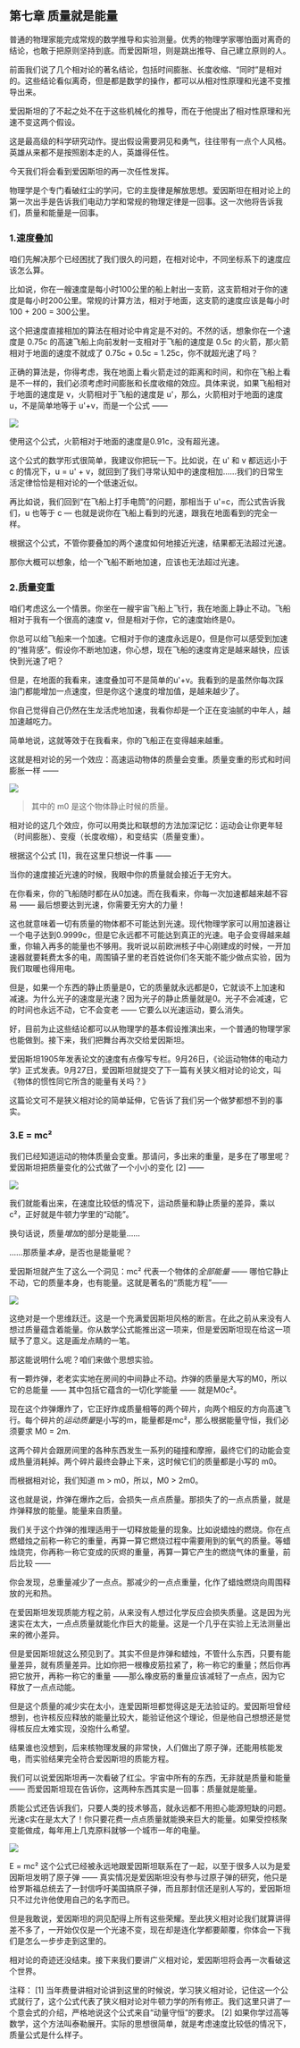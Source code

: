 ## 第七章 质量就是能量

普通的物理家能完成常规的数学推导和实验测量。优秀的物理学家哪怕面对离奇的结论，也敢于把原则坚持到底。而爱因斯坦，则是跳出推导、自己建立原则的人。

前面我们说了几个相对论的著名结论，包括时间膨胀、长度收缩、“同时”是相对的。这些结论看似离奇，但是都是数学的操作，都可以从相对性原理和光速不变推导出来。

爱因斯坦的了不起之处不在于这些机械化的推导，而在于他提出了相对性原理和光速不变这两个假设。

这是最高级的科学研究动作。提出假设需要洞见和勇气，往往带有一点个人风格。英雄从来都不是按照剧本走的人，英雄得任性。

今天我们将会看到爱因斯坦的再一次任性发挥。

物理学是个专门看破红尘的学问，它的主旋律是解放思想。爱因斯坦在相对论上的第一次出手是告诉我们电动力学和常规的物理定律是一回事。这一次他将告诉我们，质量和能量是一回事。

### 1.速度叠加

咱们先解决那个已经困扰了我们很久的问题，在相对论中，不同坐标系下的速度应该怎么算。

比如说，你在一艘速度是每小时100公里的船上射出一支箭，这支箭相对于你的速度是每小时200公里。常规的计算方法，相对于地面，这支箭的速度应该是每小时 100 + 200 = 300公里。

这个把速度直接相加的算法在相对论中肯定是不对的。不然的话，想象你在一个速度是 0.75c 的高速飞船上向前发射一支相对于飞船的速度是 0.5c 的火箭，那火箭相对于地面的速度不就成了 0.75c + 0.5c = 1.25c，你不就超光速了吗？

正确的算法是，你得考虑，我在地面上看火箭走过的距离和时间，和你在飞船上看是不一样的，我们必须考虑时间膨胀和长度收缩的效应。具体来说，如果飞船相对于地面的速度是 v，火箭相对于飞船的速度是 u'，那么，火箭相对于地面的速度 u，不是简单地等于 u'+v，而是一个公式 ——

![](imgs/)

使用这个公式，火箭相对于地面的速度是0.91c，没有超光速。

这个公式的数学形式很简单，我建议你把玩一下。比如说，在 u' 和 v 都远远小于 c 的情况下，u = u' + v，就回到了我们寻常认知中的速度相加……我们的日常生活定律恰恰是相对论的一个低速近似。

再比如说，我们回到“在飞船上打手电筒”的问题，那相当于 u'=c，而公式告诉我们，u 也等于 c — 也就是说你在飞船上看到的光速，跟我在地面看到的完全一样。

根据这个公式，不管你要叠加的两个速度如何地接近光速，结果都无法超过光速。

那你大概可以想象，给一个飞船不断地加速，应该也无法超过光速。

### 2.质量变重

咱们考虑这么一个情景。你坐在一艘宇宙飞船上飞行，我在地面上静止不动。飞船相对于我有一个很高的速度 v，但是相对于你，它的速度始终是0。

你总可以给飞船来一个加速。它相对于你的速度永远是0，但是你可以感受到加速的“推背感”。假设你不断地加速，你心想，现在飞船的速度肯定是越来越快，应该快到光速了吧？

但是，在地面的我看来，速度叠加可不是简单的u'+v。我看到的是虽然你每次踩油门都能增加一点速度，但是你这个速度的增加值，是越来越少了。

你自己觉得自己仍然在生龙活虎地加速，我看你却是一个正在变油腻的中年人，越加速越吃力。

简单地说，这就等效于在我看来，你的飞船正在变得越来越重。

这就是相对论的另一个效应：高速运动物体的质量会变重。质量变重的形式和时间膨胀一样 ——

![](imgs/)
> 其中的 m0 是这个物体静止时候的质量。

相对论的这几个效应，你可以用类比和联想的方法加深记忆：运动会让你更年轻（时间膨胀）、变瘦（长度收缩），和变结实（质量变重）。

根据这个公式 [1]，我在这里只想说一件事 ——

当你的速度接近光速的时候，我眼中你的质量就会接近于无穷大。

在你看来，你的飞船随时都在从0加速。而在我看来，你每一次加速都越来越不容易 —— 最后想要达到光速，你需要无穷大的力量！

这也就意味着一切有质量的物体都不可能达到光速。现代物理学家可以用加速器让一个电子达到0.9999c，但是它永远都不可能达到真正的光速。电子会变得越来越重，你输入再多的能量也不够用。我听说以前欧洲核子中心刚建成的时候，一开加速器就要耗费太多的电，周围镇子里的老百姓说你们冬天能不能少做点实验，因为我们取暖也得用电。

但是，如果一个东西的静止质量是0，它的质量就永远都是0，它就谈不上加速和减速。为什么光子的速度是光速？因为光子的静止质量就是0。光子不会减速，它的时间也永远不动，它不会变老 —— 它要么以光速运动，要么消失。

好，目前为止这些结论都可以从物理学的基本假设推演出来，一个普通的物理学家也能做到。接下来，我们把舞台再次交给爱因斯坦。

爱因斯坦1905年发表论文的速度有点像写专栏。9月26日，《论运动物体的电动力学》正式发表。9月27日，爱因斯坦就提交了下一篇有关狭义相对论的论文，叫《物体的惯性同它所含的能量有关吗？》

这篇论文可不是狭义相对论的简单延伸，它告诉了我们另一个做梦都想不到的事实。

### 3.E = mc²

我们已经知道运动的物体质量会变重。那请问，多出来的重量，是多在了哪里呢？爱因斯坦把质量变化的公式做了一个小小的变化 [2] ——

![](imgs/)

我们就能看出来，在速度比较低的情况下，运动质量和静止质量的差异，乘以 c²，正好就是牛顿力学里的“动能”。

换句话说，质量*增加*的部分是能量……

……那质量*本身*，是否也是能量呢？

爱因斯坦就产生了这么一个洞见：mc² 代表一个物体的*全部能量* —— 哪怕它静止不动，它的质量本身，也有能量。这就是著名的“质能方程”——

![](imgs/)

这绝对是一个思维跃迁。这是一个充满爱因斯坦风格的断言。在此之前从来没有人想过质量蕴含着能量。你从数学公式能推出这一项来，但是爱因斯坦现在给这一项赋予了意义。这是画龙点睛的一笔。

那这能说明什么呢？咱们来做个思想实验。

有一颗炸弹，老老实实地在房间的中间静止不动。炸弹的质量是大写的M0，所以它的总能量 —— 其中包括它蕴含的一切化学能量 —— 就是M0c²。

现在这个炸弹爆炸了，它正好炸成质量相等的两个碎片，向两个相反的方向高速飞行。每个碎片的*运动质量*是小写的m，能量都是mc²，那么根据能量守恒，我们必须要求 M0 = 2m.

这两个碎片会跟房间里的各种东西发生一系列的碰撞和摩擦，最终它们的动能会变成热量消耗掉。两个碎片最终会静止下来，这时候它们的质量都是小写的 m0。

而根据相对论，我们知道 m > m0，所以，M0 > 2m0。

这也就是说，炸弹在爆炸之后，会损失一点点质量。那损失了的一点点质量，就是炸弹释放的能量。能量来自质量。

我们关于这个炸弹的推理适用于一切释放能量的现象。比如说蜡烛的燃烧。你在点燃蜡烛之前称一称它的重量，再算一算它燃烧过程中需要用到的氧气的质量。等蜡烛烧完，你再称一称它变成的灰烬的重量，再算一算它产生的燃烧气体的重量，前后比较 ——

你会发现，总重量减少了一点点。那减少的一点点重量，化作了蜡烛燃烧向周围释放的光和热。

在爱因斯坦发现质能方程之前，从来没有人想过化学反应会损失质量。这是因为光速实在太大，一点点质量就能化作巨大的能量。这是一个几乎在实验上无法测量出来的微小差异。

但是爱因斯坦就这么预见到了。其实不但是炸弹和蜡烛，不管什么东西，只要有能量差异，就有质量差异。比如你把一根橡皮筋拉紧了，称一称它的重量；然后你再把它放开，再称一称它的重量 ——那么橡皮筋的重量应该减轻了一点点，因为它释放了一点点动能。

但是这个质量的减少实在太小，连爱因斯坦都觉得这是无法验证的。爱因斯坦曾经想到，也许核反应释放的能量比较大，能验证他这个理论，但是他自己想想还是觉得核反应太难实现，没抱什么希望。

结果谁也没想到，后来核物理发展的非常快，人们做出了原子弹，还能用核能发电，而实验结果完全符合爱因斯坦的质能方程。

我们可以说爱因斯坦再一次看破了红尘。宇宙中所有的东西，无非就是质量和能量 —— 而爱因斯坦现在告诉你，这两种东西其实是一回事：质量就是能量。

质能公式还告诉我们，只要人类的技术够高，就永远都不用担心能源短缺的问题。光速c实在是太大了！你只要花费一点点质量就能换来巨大的能量。如果受控核聚变能做成，每年用上几克原料就够一个城市一年的电量。

![](imgs/)

E = mc² 这个公式已经被永远地跟爱因斯坦联系在了一起，以至于很多人以为是爱因斯坦发明了原子弹 —— 真实情况是爱因斯坦没有参与过原子弹的研究，他只是给罗斯福总统去了一封信呼吁美国搞原子弹，而且那封信还是别人写的，爱因斯坦只不过允许他使用自己的名字而已。

但是我敢说，爱因斯坦的洞见配得上所有这些荣耀。至此狭义相对论我们就算讲得差不多了，一开始仅仅是一个光速不变，现在却是连化学都要颠覆，你体会一下我们是怎么一步步走到这里的。

相对论的奇迹还没结束。接下来我们要讲广义相对论，爱因斯坦将会再一次看破这个世界。

注释：
[1] 当年费曼讲相对论讲到这里的时候说，学习狭义相对论，记住这一个公式就行了，这个公式代表了狭义相对论对牛顿力学的所有修正。我们这里只讲了一个意会式的介绍，严格地说这个公式来自“动量守恒”的要求。
[2] 如果你学过高等数学，这个方法叫泰勒展开。实际的思想很简单，就是考虑速度比较低的情况下，质量公式是什么样子。
